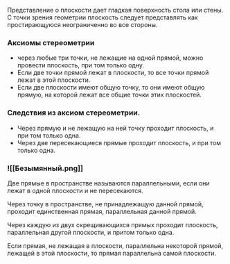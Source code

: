 Представление о плоскости дает гладкая поверхность стола или стены.
С точки зрения геометрии плоскость следует представлять как простирающуюся неограниченно во все стороны.

### Аксиомы стереометрии

- через любые три точки, не лежащие на одной прямой, можно провести плоскость, при том только одну.
- Если две точки прямой лежат в плоскости, то все точки прямой лежат в этой плоскости.
- Если две плоскости имеют общую точку, то они имеют общую прямую, на которой лежат все общие точки этих плоскостей.

### Следствия из аксиом стереометрии.

- Через прямую и не лежащую на ней точку проходит плоскость, и при том только одна.
- Через две пересекающиеся прямые проходит плоскость, и при том только одна.

### ![[Безымянный.png]]

Две прямые в пространстве называются параллельными, если они лежат в одной плоскости и не пересекаются.

Через точку в пространстве, не принадлежащую данной прямой, проходит единственная прямая, параллельная данной прямой.




Через каждую из двух скрещивающихся прямых проходит плоскость, параллельная другой плоскости, и притом только одна.

Если прямая, не лежащая в плоскости, параллельна некоторой прямой, лежащей в этой плоскости, то прямая параллельна самой плоскости.

